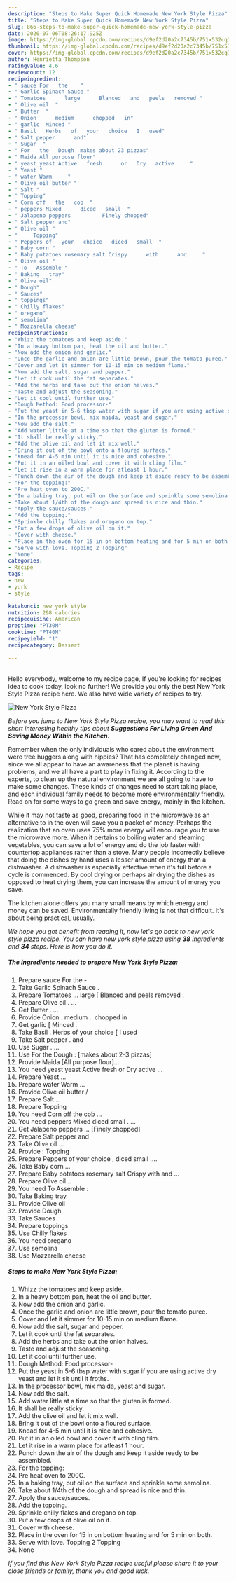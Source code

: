 ```yaml
---
description: "Steps to Make Super Quick Homemade New York Style Pizza"
title: "Steps to Make Super Quick Homemade New York Style Pizza"
slug: 866-steps-to-make-super-quick-homemade-new-york-style-pizza
date: 2020-07-06T08:26:17.925Z
image: https://img-global.cpcdn.com/recipes/d9ef2d20a2c7345b/751x532cq70/new-york-style-pizza-recipe-main-photo.jpg
thumbnail: https://img-global.cpcdn.com/recipes/d9ef2d20a2c7345b/751x532cq70/new-york-style-pizza-recipe-main-photo.jpg
cover: https://img-global.cpcdn.com/recipes/d9ef2d20a2c7345b/751x532cq70/new-york-style-pizza-recipe-main-photo.jpg
author: Henrietta Thompson
ratingvalue: 4.6
reviewcount: 12
recipeingredient:
- " sauce For   the    "
- " Garlic Spinach Sauce "
- " Tomatoes      large      Blanced   and   peels   removed "
- " Olive oil  "
- " Butter  "
- " Onion      medium      chopped   in"
- " garlic  Minced "
- " Basil   Herbs   of   your   choice   I   used"
- " Salt pepper      and"
- " Sugar  "
- " For   the   Dough  makes about 23 pizzas"
- " Maida All purpose flour"
- " yeast yeast Active   fresh      or   Dry   active     "
- " Yeast "
- " water Warm     "
- " Olive oil butter "
- " Salt "
- " Topping"
- " Corn off   the   cob  "
- " peppers Mixed      diced   small  "
- " Jalapeno peppers          Finely chopped"
- " Salt pepper and"
- " Olive oil "
- "     Topping"
- " Peppers of   your   choice   diced   small  "
- " Baby corn "
- " Baby potatoes rosemary salt Crispy      with      and     "
- " Olive oil "
- " To   Assemble "
- " Baking   tray"
- " Olive oil"
- " Dough"
- " Sauces"
- " toppings"
- " Chilly flakes"
- " oregano"
- " semolina"
- " Mozzarella cheese"
recipeinstructions:
- "Whizz the tomatoes and keep aside."
- "In a heavy bottom pan, heat the oil and butter."
- "Now add the onion and garlic."
- "Once the garlic and onion are little brown, pour the tomato puree."
- "Cover and let it simmer for 10-15 min on medium flame."
- "Now add the salt, sugar and pepper."
- "Let it cook until the fat separates."
- "Add the herbs and take out the onion halves."
- "Taste and adjust the seasoning."
- "Let it cool until further use."
- "Dough Method: Food processor-"
- "Put the yeast in 5-6 tbsp water with sugar if you are using active dry yeast and let it sit until it froths."
- "In the processor bowl, mix maida, yeast and sugar."
- "Now add the salt."
- "Add water little at a time so that the gluten is formed."
- "It shall be really sticky."
- "Add the olive oil and let it mix well."
- "Bring it out of the bowl onto a floured surface."
- "Knead for 4-5 min until it is nice and cohesive."
- "Put it in an oiled bowl and cover it with cling film."
- "Let it rise in a warm place for atleast 1 hour."
- "Punch down the air of the dough and keep it aside ready to be assembled."
- "For the topping:"
- "Pre heat oven to 200C."
- "In a baking tray, put oil on the surface and sprinkle some semolina."
- "Take about 1/4th of the dough and spread is nice and thin."
- "Apply the sauce/sauces."
- "Add the topping."
- "Sprinkle chilly flakes and oregano on top."
- "Put a few drops of olive oil on it."
- "Cover with cheese."
- "Place in the oven for 15 in on bottom heating and for 5 min on both."
- "Serve with love. Topping 2 Topping"
- "None"
categories:
- Recipe
tags:
- new
- york
- style

katakunci: new york style 
nutrition: 298 calories
recipecuisine: American
preptime: "PT30M"
cooktime: "PT40M"
recipeyield: "1"
recipecategory: Dessert

---
```

<br>
Hello everybody, welcome to my recipe page, If you're looking for recipes idea to cook today, look no further! We provide you only the best New York Style Pizza recipe here. We also have wide variety of recipes to try.
<br>


![New York Style Pizza](https://img-global.cpcdn.com/recipes/d9ef2d20a2c7345b/751x532cq70/new-york-style-pizza-recipe-main-photo.jpg)

<i>Before you jump to New York Style Pizza recipe, you may want to read this short interesting healthy tips about 
<strong>Suggestions For Living Green And Saving Money Within the Kitchen</strong>.</i>
</br>

Remember when the only individuals who cared about the environment were tree huggers along with hippies? That has completely changed now, since we all appear to have an awareness that the planet is having problems, and we all have a part to play in fixing it. According to the experts, to clean up the natural environment we are all going to have to make some changes. These kinds of changes need to start taking place, and each individual family needs to become more environmentally friendly. Read on for some ways to go green and save energy, mainly in the kitchen.

While it may not taste as good, preparing food in the microwave as an alternative to in the oven will save you a packet of money. Perhaps the realization that an oven uses 75% more energy will encourage you to use the microwave more. When it pertains to boiling water and steaming vegetables, you can save a lot of energy and do the job faster with countertop appliances rather than a stove. Many people incorrectly believe that doing the dishes by hand uses a lesser amount of energy than a dishwasher. A dishwasher is especially effective when it's full before a cycle is commenced. By cool drying or perhaps air drying the dishes as opposed to heat drying them, you can increase the amount of money you save.

The kitchen alone offers you many small means by which energy and money can be saved. Environmentally friendly living is not that difficult. It's about being practical, usually.


<i>We hope you got benefit from reading it, now let's go back to new york style pizza recipe. You can have new york style pizza using <strong>38</strong> ingredients and <strong>34</strong> steps. Here is how you do it.
</i>

##### The ingredients needed to prepare New York Style Pizza:

1. Prepare  sauce For   the    -
1. Take  Garlic Spinach Sauce .
1. Prepare  Tomatoes ...     large     [ Blanced   and   peels   removed .
1. Prepare  Olive oil . ...
1. Get  Butter . ...
1. Provide  Onion .     medium ..     chopped   in
1. Get  garlic [ Minced .
1. Take  Basil .  Herbs   of   your   choice  [ I   used
1. Take  Salt pepper .     and
1. Use  Sugar . ...
1. Use  For   the   Dough : [makes about 2-3 pizzas]
1. Provide  Maida [All purpose flour]…
1. You need  yeast yeast Active   fresh      or   Dry   active     …
1. Prepare  Yeast …
1. Prepare  water Warm     …
1. Provide  Olive oil butter /
1. Prepare  Salt ..
1. Prepare  Topping
1. You need  Corn off   the   cob  …
1. You need  peppers Mixed      diced   small . …
1. Get  Jalapeno peppers …         [Finely chopped]
1. Prepare  Salt pepper and
1. Take  Olive oil …
1. Provide  :    Topping
1. Prepare  Peppers of   your   choice ,  diced   small  ….
1. Take  Baby corn …
1. Prepare  Baby potatoes rosemary salt Crispy      with      and     …
1. Prepare  Olive oil ..
1. You need  To   Assemble :
1. Take  Baking   tray
1. Provide  Olive oil
1. Provide  Dough
1. Take  Sauces
1. Prepare  toppings
1. Use  Chilly flakes
1. You need  oregano
1. Use  semolina
1. Use  Mozzarella cheese


##### Steps to make New York Style Pizza:

1. Whizz the tomatoes and keep aside.
1. In a heavy bottom pan, heat the oil and butter.
1. Now add the onion and garlic.
1. Once the garlic and onion are little brown, pour the tomato puree.
1. Cover and let it simmer for 10-15 min on medium flame.
1. Now add the salt, sugar and pepper.
1. Let it cook until the fat separates.
1. Add the herbs and take out the onion halves.
1. Taste and adjust the seasoning.
1. Let it cool until further use.
1. Dough Method: Food processor-
1. Put the yeast in 5-6 tbsp water with sugar if you are using active dry yeast and let it sit until it froths.
1. In the processor bowl, mix maida, yeast and sugar.
1. Now add the salt.
1. Add water little at a time so that the gluten is formed.
1. It shall be really sticky.
1. Add the olive oil and let it mix well.
1. Bring it out of the bowl onto a floured surface.
1. Knead for 4-5 min until it is nice and cohesive.
1. Put it in an oiled bowl and cover it with cling film.
1. Let it rise in a warm place for atleast 1 hour.
1. Punch down the air of the dough and keep it aside ready to be assembled.
1. For the topping:
1. Pre heat oven to 200C.
1. In a baking tray, put oil on the surface and sprinkle some semolina.
1. Take about 1/4th of the dough and spread is nice and thin.
1. Apply the sauce/sauces.
1. Add the topping.
1. Sprinkle chilly flakes and oregano on top.
1. Put a few drops of olive oil on it.
1. Cover with cheese.
1. Place in the oven for 15 in on bottom heating and for 5 min on both.
1. Serve with love. Topping 2 Topping
1. None


<i>If you find this New York Style Pizza recipe useful please share it to your close friends or family, thank you and good luck.</i>
